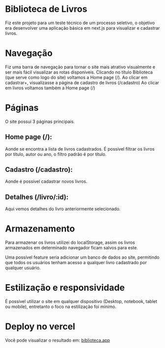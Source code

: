 # Biblioteca de Livros

Fiz este projeto para um teste técnico de um processo seletivo, o objetivo era desenvolver uma aplicação básica em next.js para visualizar e cadastrar livros.

# Navegação

Fiz uma barra de navegação para tornar o site mais atrativo visualmente e ser mais fácil visualizar as rotas disponíveis. Clicando no título Biblioteca (que serve como logo do site) voltamos a Home page (/).
Ao clicar em cadastrar+, visualizasse a página de cadastro de livros (/cadastro)
Ao clicar em livros voltamos também a Home page (/)

# Páginas

O site possui 3 páginas principais.

## Home page (/): 

Aonde se encontra a lista de livros cadastrados. É possível filtrar os livros por título, autor ou ano, o filtro padrão é por título.

## Cadastro (/cadastro): 

Aonde é possível cadastrar novos livros.

## Detalhes (/livro/:id): 

Aqui vemos detalhes do livro anteriormente selecionado.

# Armazenamento

Para armazenar os livros utilizei do localStorage, assim os livros armazenados em determinado navegador ficam salvos para este. 

Uma possível feature seria adicionar um banco de dados ao site, permitindo que todos os usuários tenham acesso a qualquer livro cadastrado por qualquer usuário.

# Estilização e responsividade

É possível utilizar o site em qualquer dispositivo (Desktop, notebook, tablet ou mobile), entretanto o foco na estilização foi mínimo.

# Deploy no vercel

Você pode visualizar o resultado em: [biblioteca.app](biblioteca-ten-rho.vercel.app)
